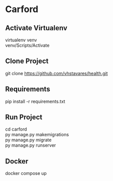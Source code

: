 # Carford
## Activate Virtualenv 
virtualenv venv <br>
venv/Scripts/Activate
## Clone Project
git clone https://github.com/vhstavares/health.git
## Requirements
pip install -r requirements.txt
## Run Project
cd carford <br>
py manage.py makemigrations <br>
py manage.py migrate <br>
py manage.py runserver <br>
## Docker 
docker compose up 
